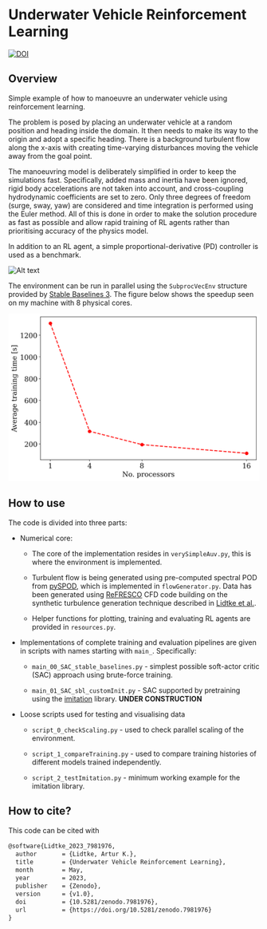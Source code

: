 # Underwater Vehicle Reinforcement Learning

[![DOI](https://zenodo.org/badge/DOI/10.5281/zenodo.7981976.svg)](https://doi.org/10.5281/zenodo.7981976)

## Overview

Simple example of how to manoeuvre an underwater vehicle using reinforcement learning.

The problem is posed by placing an underwater vehicle at a random position and
heading inside the domain. It then needs to make its way to the origin and adopt
a specific heading. There is a background turbulent flow along the x-axis with
creating time-varying disturbances moving the vehicle away from the goal point.

The manoeuvring model is deliberately simplified
in order to keep the simulations fast. Specifically, added mass and inertia have
been ignored, rigid body accelerations are not taken into account, and cross-coupling
hydrodynamic coefficients are set to zero. Only three degrees of freedom (surge,
sway, yaw) are considered and time integration is performed using the Euler method.
All of this is done in order to make the solution procedure as fast as possible
and allow rapid training of RL agents rather than prioritising accuracy of the
physics model.

In addition to an RL agent, a simple proportional-derivative (PD)
controller is used as a benchmark.

![Alt text](Figures/episodeAnim_RL_control.gif?raw=true "Example episode.")

The environment can be run in parallel using the `SubprocVecEnv` structure provided
by [Stable Baselines 3](https://github.com/DLR-RM/stable-baselines3). The figure
below shows the speedup seen on my machine with 8 physical cores.

![Alt text](Figures/scalingTest.png?raw=true "Parallel environment speed-up vs no. cores.")

## How to use

The code is divided into three parts:

- Numerical core:

    * The core of the implementation resides in `verySimpleAuv.py`, this is where the environment is implemented.

    * Turbulent flow is being generated using pre-computed spectral POD from [pySPOD](https://github.com/MathEXLab/PySPOD), which is implemented in `flowGenerator.py`. Data has been generated using [ReFRESCO](https://www.marin.nl/en/facilities-and-tools/software/refresco) CFD code building on the synthetic turbulence generation technique described in [Lidtke et al.](https://doi.org/10.3390/jmse9111274).

    * Helper functions for plotting, training and evaluating RL agents are provided in `resources.py`.

- Implementations of complete training and evaluation pipelines are given in
scripts with names starting with `main_`. Specifically:

    * `main_00_SAC_stable_baselines.py` - simplest possible soft-actor critic (SAC) approach using brute-force training.

    * `main_01_SAC_sbl_customInit.py` - SAC supported by pretraining using the [imitation](https://github.com/HumanCompatibleAI/imitation) library. **UNDER CONSTRUCTION**

- Loose scripts used for testing and visualising data

    * `script_0_checkScaling.py` - used to check parallel scaling of the environment.

    * `script_1_compareTraining.py` - used to compare training histories of different models trained independently.

    * `script_2_testImitation.py` - minimum working example for the imitation library.

## How to cite?

This code can be cited with

```
@software{Lidtke_2023_7981976,
  author       = {Lidtke, Artur K.},
  title        = {Underwater Vehicle Reinforcement Learning},
  month        = May,
  year         = 2023,
  publisher    = {Zenodo},
  version      = {v1.0},
  doi          = {10.5281/zenodo.7981976},
  url          = {https://doi.org/10.5281/zenodo.7981976}
}
```
